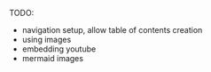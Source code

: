TODO:
- navigation setup, allow table of contents creation
- using images 
- embedding youtube 
- mermaid images
